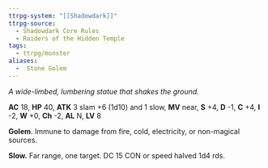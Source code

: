 ```yaml
---
ttrpg-system: "[[Shadowdark]]"
ttrpg-source:
  - Shadowdark Core Rules
  - Raiders of the Hidden Temple
tags:
  - ttrpg/monster
aliases:
  -  Stone Golem
---
```


_A wide-limbed, lumbering statue that shakes the ground._

**AC** 18, **HP** 40, **ATK** 3 slam +6 (1d10) and 1 slow, **MV** near, **S** +4, **D** -1, **C** +4, **I** -2, **W** +0, **Ch** -2, **AL** N, **LV** 8

**Golem**. Immune to damage from fire, cold, electricity, or non-magical sources. 

**Slow.** Far range, one target. DC 15 CON or speed halved 1d4 rds.

